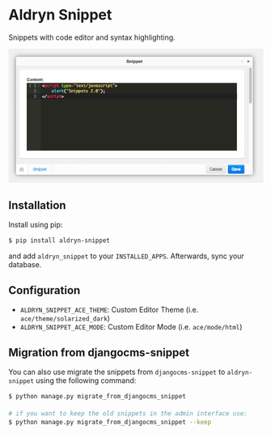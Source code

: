 # Aldryn Snippet

Snippets with code editor and syntax highlighting.

![preview](preview.png)

## Installation

Install using pip:

```bash
$ pip install aldryn-snippet
```

and add ``aldryn_snippet`` to your ``INSTALLED_APPS``.
Afterwards, sync your database.

## Configuration
* ``ALDRYN_SNIPPET_ACE_THEME``: Custom Editor Theme (i.e. ``ace/theme/solarized_dark``)
* ``ALDRYN_SNIPPET_ACE_MODE``: Custom Editor Mode (i.e. ``ace/mode/html``)


## Migration from djangocms-snippet
You can also use migrate the snippets from ``djangocms-snippet`` to ``aldryn-snippet`` using the following command:

```bash
$ python manage.py migrate_from_djangocms_snippet

# if you want to keep the old snippets in the admin interface use:
$ python manage.py migrate_from_djangocms_snippet --keep
```
